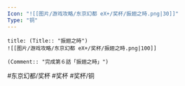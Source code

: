 ```yaml
---
Icon: "![[图片/游戏攻略/东京幻都 eX+/奖杯/振翅之時.png|30]]"
Type: "铜"
---
```

```ad-common-bronze-trophy
title: (Title:: "振翅之時")
![[图片/游戏攻略/东京幻都 eX+/奖杯/振翅之時.png|100]]

(Comment:: "完成第６話「振翅之時」")
```

#东京幻都/奖杯 #奖杯 #奖杯/铜
